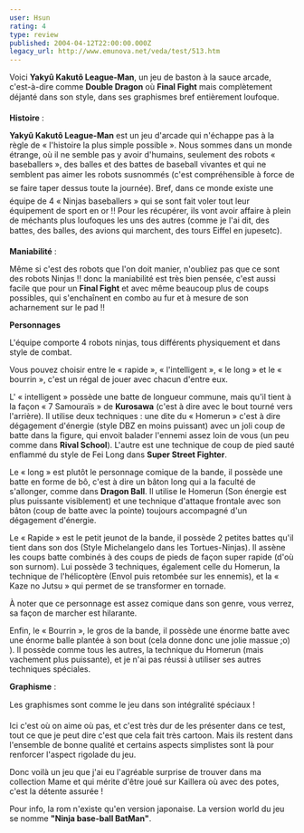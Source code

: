 ```yaml
---
user: Hsun
rating: 4
type: review
published: 2004-04-12T22:00:00.000Z
legacy_url: http://www.emunova.net/veda/test/513.htm
---
```

Voici **Yakyû Kakutô League-Man**, un jeu de baston à la sauce arcade, c'est-à-dire comme **Double Dragon** où **Final Fight** mais complètement déjanté dans son style, dans ses graphismes bref entièrement loufoque.  

  

**Histoire** :  

  

**Yakyû Kakutô League-Man** est un jeu d'arcade qui n'échappe pas à la règle de « l'histoire la plus simple possible ». Nous sommes dans un monde étrange, où il ne semble pas y avoir d'humains, seulement des robots « baseballers », des balles et des battes de baseball vivantes et qui ne semblent pas aimer les robots susnommés (c'est compréhensible à force de se faire taper dessus toute la journée). Bref, dans ce monde existe une équipe de 4 « Ninjas baseballers » qui se sont fait voler tout leur équipement de sport en or !! Pour les récupérer, ils vont avoir affaire à plein de méchants plus loufoques les uns des autres (comme je l'ai dit, des battes, des balles, des avions qui marchent, des tours Eiffel en jupesetc).  

  

**Maniabilité** :  

  

Même si c'est des robots que l'on doit manier, n'oubliez pas que ce sont des robots Ninjas !! donc la maniabilité est très bien pensée, c'est aussi facile que pour un **Final Fight** et avec même beaucoup plus de coups possibles, qui s'enchaînent en combo au fur et à mesure de son acharnement sur le pad !!   

  

**Personnages**  

  

L'équipe comporte 4 robots ninjas, tous différents physiquement et dans style de combat.  

Vous pouvez choisir entre le « rapide », « l'intelligent », « le long » et le « bourrin », c'est un régal de jouer avec chacun d'entre eux.  

  

L' « intelligent » possède une batte de longueur commune, mais qu'il tient à la façon « 7 Samouraïs » de **Kurosawa** (c'est à dire avec le bout tourné vers l'arrière). Il utilise deux techniques : une dite du « Homerun » c'est à dire dégagement d'énergie (style DBZ en moins puissant) avec un joli coup de batte dans la figure, qui envoit balader l'ennemi assez loin de vous (un peu comme dans **Rival School**). L'autre est une technique de coup de pied sauté enflammé du style de Fei Long dans **Super Street Fighter**.  

  

Le « long » est plutôt le personnage comique de la bande, il possède une batte en forme de bô, c'est à dire un bâton long qui a la faculté de s'allonger, comme dans **Dragon Ball**. Il utilise le Homerun (Son énergie est plus puissante visiblement) et une technique d'attaque frontale avec son bâton (coup de batte avec la pointe) toujours accompagné d'un dégagement d'énergie.  

  

Le « Rapide » est le petit jeunot de la bande, il possède 2 petites battes qu'il tient dans son dos (Style Michelangelo dans les Tortues-Ninjas). Il assène les coups batte combinés à des coups de pieds de façon super rapide (d'où son surnom). Lui possède 3 techniques, également celle du Homerun, la technique de l'hélicoptère (Envol puis retombée sur les ennemis), et la « Kaze no Jutsu » qui permet de se transformer en tornade.  

À noter que ce personnage est assez comique dans son genre, vous verrez, sa façon de marcher est hilarante.  

  

Enfin, le « Bourrin », le gros de la bande, il possède une énorme batte avec une énorme balle plantée à son bout (cela donne donc une jolie massue ;o) ). Il possède comme tous les autres, la technique du Homerun (mais vachement plus puissante), et je n'ai pas réussi à utiliser ses autres techniques spéciales.  

  

**Graphisme** :  

  

Les graphismes sont comme le jeu dans son intégralité spéciaux !  

Ici c'est où on aime où pas, et c'est très dur de les présenter dans ce test, tout ce que je peut dire c'est que cela fait très cartoon. Mais ils restent dans l'ensemble de bonne qualité et certains aspects simplistes sont là pour renforcer l'aspect rigolade du jeu.  

  

Donc voilà un jeu que j'ai eu l'agréable surprise de trouver dans ma collection Mame et qui mérite d'être joué sur Kaillera où avec des potes, c'est la détente assurée !  

Pour info, la rom n'existe qu'en version japonaise. La version world du jeu se nomme **"Ninja base-ball BatMan"**.
